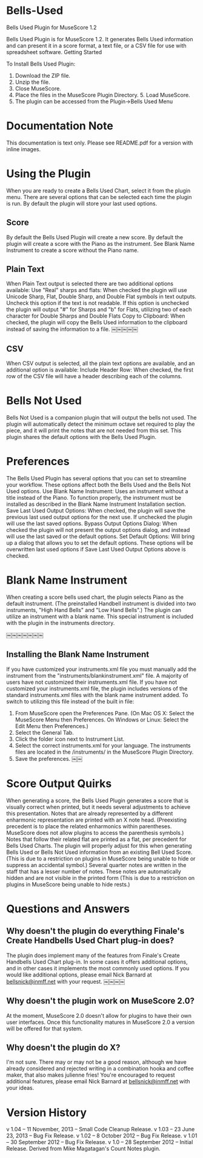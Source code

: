 
Bells-Used
==========

Bells Used Plugin for MuseScore 1.2

Bells Used Plugin is for MuseScore 1.2. It generates Bells Used information and can present it in a score format, a text file, or a CSV file for use with spreadsheet software.
Getting Started

To Install Bells Used Plugin:
1. Download the ZIP file.
2. Unzip the file.
3. Close MuseScore.
4. Place the files in the MuseScore Plugin Directory. 5. Load MuseScore.
6. The plugin can be accessed from the Plugin->Bells Used Menu

Documentation Note
==================
This documentation is text only. Please see README.pdf for a version with inline images.

Using the Plugin
================

When you are ready to create a Bells Used Chart, select it from the plugin menu.
There are several options that can be selected each time the plugin is run. By default the plugin will store your last used options.

Score
-----
By default the Bells Used Plugin will create a new score.
By default the plugin will create a score with the Piano as the instrument. See Blank Name Instrument to create a score without the Piano name.

Plain Text
----------

When Plain Text output is selected there are two additional options available:
Use "Real" sharps and flats: When checked the plugin will use Unicode Sharp, Flat, Double Sharp, and Double Flat symbols in text outputs. Uncheck this option if the text is not readable. If this option is unchecked the plugin will output "#" for Sharps and "b" for Flats, utilizing two of each character for Double Sharps and Double Flats Copy to Clipboard: When checked, the plugin will copy the Bells Used information to the clipboard instead of saving the information to a file.
￼￼￼￼￼

CSV
---
When CSV output is selected, all the plain text options are available, and an additional option is available:
Include Header Row: When checked, the first row of the CSV file will have a header describing each of the columns.

Bells Not Used
==============

Bells Not Used is a companion plugin that will output the bells not used. The plugin will automatically detect the minimum octave set required to play the piece, and it will print the notes that are not needed from this set. This plugin shares the default options with the Bells Used Plugin.


Preferences
===========

The Bells Used Plugin has several options that you can set to streamline your workflow. These options affect both the Bells Used and the Bells Not Used options.
Use Blank Name Instrument: Uses an instrument without a title instead of the Piano. To function properly, the instrument must be installed as described in the Blank Name Instrument Installation section.
Save Last Used Output Options: When checked, the plugin will save the previous last used output options for the next use. If unchecked the plugin will use the last saved options.
Bypass Output Options Dialog: When checked the plugin will not present the output options dialog, and instead will use the last saved or the default options.
Set Default Options: Will bring up a dialog that allows you to set the default options. These options will be overwritten last used options if Save Last Used Output Options above is checked.

Blank Name Instrument
=====================
When creating a score bells used chart, the plugin selects Piano as the default instrument. (The preinstalled Handbell instrument is divided into two instruments, "High Hand Bells" and "Low Hand Bells".) The plugin can utilize an instrument with a blank name. This special instrument is included with the plugin in the instruments directory.

￼￼￼￼￼￼￼

Installing the Blank Name Instrument
------------------------------------
If you have customized your instruments.xml file you must manually add the instrument from the "instruments/blankinstrument.xml" file. A majority of users have not customized their instruments.xml file.
If you have not customized your instruments.xml file, the plugin includes versions of the standard instruments.xml files with the blank name instrument added. To switch to utilizing this file instead of the built in file:
1. From MuseScore open the Preferences Pane. (On Mac OS X: Select the MuseScore Menu then Preferences. On Windows or Linux: Select the Edit Menu then Preferences.)
2. Select the General Tab.
3. Click the folder icon next to Instrument List.
4. Select the correct instruments.xml for your language. The instruments files are located in the /instruments/ in the MuseScore Plugin Directory.
5. Save the preferences.
￼￼

Score Output Quirks
===================
When generating a score, the Bells Used Plugin generates a score that is visually correct when printed, but it needs several adjustments to achieve this presentation.
Notes that are already represented by a different enharmonic representation are printed with an X note head. (Preexisting precedent is to place the related enharmonics within parentheses. MuseScore does not allow plugins to access the parenthesis symbols.)
Notes that follow their related flat are printed as a flat, per precedent for Bells Used Charts. The plugin will properly adjust for this when generating Bells Used or Bells Not Used information from an existing Bell Used Score. (This is due to a restriction on plugins in MuseScore being unable to hide or suppress an accidental symbol.)
Several quarter notes are written in the staff that has a lesser number of notes. These notes are automatically hidden and are not visible in the printed form (This is due to a restriction on plugins in MuseScore being unable to hide rests.)

Questions and Answers
=====================
Why doesn't the plugin do everything Finale's Create Handbells Used Chart plug-in does?
---------------------------------------------------------------------------------------
The plugin does implement many of the features from Finale's Create Handbells Used Chart plug-in. In some cases it offers additional options, and in other cases it implements the most commonly used options. If you would like additional options, please email Nick Barnard at bellsnick@inmff.net with your request.
￼￼￼￼

Why doesn't the plugin work on MuseScore 2.0?
---------------------------------------------
At the moment, MuseScore 2.0 doesn't allow for plugins to have their own user interfaces. Once this functionality matures in MuseScore 2.0 a version will be offered for that system.

Why doesn't the plugin do X?
----------------------------
I'm not sure. There may or may not be a good reason, although we have already considered and rejected writing in a combination hooka and coffee maker, that also makes julienne fries! You're encouraged to request additional features, please email Nick Barnard at bellsnick@inmff.net with your ideas.

Version History
===============
v 1.04 – 11 November, 2013 – Small Code Cleanup Release. v 1.03 – 23 June 23, 2013 – Bug Fix Release.
v 1.02 – 8 October 2012 – Bug Fix Release.
v 1.01 – 30 September 2012 – Bug Fix Release.
v 1.0 – 28 September 2012 – Initial Release. Derived from Mike Magatagan's Count Notes plugin.